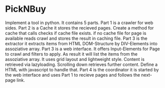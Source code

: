 # PickNBuy


Implement a tool in python. It contains 5 parts. Part 1 is a crawler for web sides.  Part 2 is a Cache it stores the recieved pages.  Create a method for cache that calls checks if cache file exists. if no cache file for page is available reads crawl and stores the result in caching file. Part 3 is the extractor it extracts items from HTML DOM-Structure by DIV-Elements into assoziative array. Part 3 is a web interface. It offers Input-Elements for Page to crawl and filters to apply. As result it will list the items from the assoziative array.  It uses grid layout and lightweight style. Content is retrieved via lazyloading. Scrolling down retrieves further content.  Define a HTML with javascript to handle that. Part 4 is the coordinator it is started by the web interface and uses Part 1 to recieve pages and follows the next-page link.


